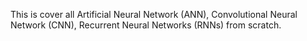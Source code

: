 This is cover all Artificial Neural Network (ANN), Convolutional Neural Network (CNN), Recurrent Neural Networks (RNNs) from scratch.
